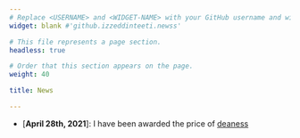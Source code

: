 ```yaml
---
# Replace <USERNAME> and <WIDGET-NAME> with your GitHub username and widget name, respectively.
widget: blank #'github.izzeddinteeti.newss'

# This file represents a page section.
headless: true

# Order that this section appears on the page.
weight: 40

title: News

---
```

* [**April 28th, 2021**]: I have been awarded the price of [deaness](http://izzeddin.net/)

 